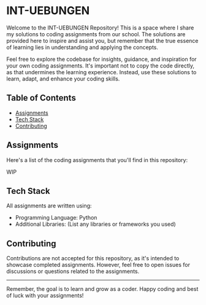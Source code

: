 # INT-UEBUNGEN

Welcome to the INT-UEBUNGEN Repository! This is a space where I share my solutions to coding assignments from our school. The solutions are provided here to inspire and assist you, but remember that the true essence of learning lies in understanding and applying the concepts.

Feel free to explore the codebase for insights, guidance, and inspiration for your own coding assignments. It's important not to copy the code directly, as that undermines the learning experience. Instead, use these solutions to learn, adapt, and enhance your coding skills.

## Table of Contents

- [Assignments](#assignments)
- [Tech Stack](#tech-stack)
- [Contributing](#contributing)

## Assignments

Here's a list of the coding assignments that you'll find in this repository:

WIP
<!--
1. [Assignment 1: Title](assignments/assignment1/)
2. [Assignment 2: Title](assignments/assignment2/)
3. [Assignment 3: Title](assignments/assignment3/)
   ...-->

## Tech Stack

All assignments are written using:

- Programming Language: Python
- Additional Libraries: (List any libraries or frameworks you used)

## Contributing

Contributions are not accepted for this repository, as it's intended to showcase completed assignments. However, feel free to open issues for discussions or questions related to the assignments.

---

Remember, the goal is to learn and grow as a coder. Happy coding and best of luck with your assignments!
